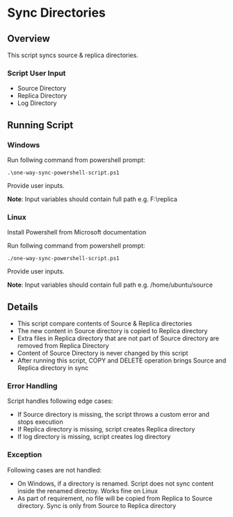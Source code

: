 # Sync Directories

## Overview
This script syncs source & replica directories.

### Script User Input
* Source Directory
* Replica Directory
* Log Directory

## Running Script
### Windows
Run follwing command from powershell prompt:
```
.\one-way-sync-powershell-script.ps1
```

Provide user inputs.

**Note**: Input variables should contain full path e.g.  F:\replica

### Linux
Install Powershell from Microsoft documentation

Run follwing command from powershell prompt:
```
./one-way-sync-powershell-script.ps1
```

Provide user inputs.

**Note**: Input variables should contain full path e.g.  /home/ubuntu/source

## Details
* This script compare contents of Source & Replica directories
* The new content in Source directory is copied to Replica directory
* Extra files in Replica directory that are not part of Source directory are removed from Replica Directory
* Content of Source Directory is never changed by this script
* After running this script, COPY and DELETE operation brings Source and Replica directory in sync

### Error Handling
Script handles following edge cases:
* If Source directory is missing, the script throws a custom error and stops execution
* If Replica directory is missing, script creates Replica directory
* If log directory is missing, script creates log directory

### Exception
Following cases are not handled:
* On Windows, if a directory is renamed. Script does not sync content inside the renamed directoy. Works fine on Linux
* As part of requirement, no file will be copied from Replica to Source directory. Sync is only from Source to Replica directory


